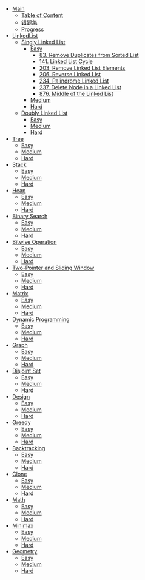 <!-- docs/_sidebar.md -->

* [Main](/)
  * [Table of Content](/TableOfContent.md)
  * [错题集](/review.md)
  * [Progress](/progress.md)
* [LinkedList]()
  * [Singly Linked List]()
    * [Easy]()
      * [83. Remove Duplicates from Sorted List](LinkedList/Singly%20Linked%20List/Easy/83.%20Remove%20Duplicates%20from%20Sorted%20List.md)
      * [141. Linked List Cycle](LinkedList/Singly%20Linked%20List/Easy/141.%20Linked%20List%20Cycle.md)
      * [203. Remove Linked List Elements](LinkedList/Singly%20Linked%20List/Easy/203.%20Remove%20Linked%20List%20Elements.md)
      * [206. Reverse Linked List](LinkedList/Singly%20Linked%20List/Easy/206.%20Reverse%20Linked%20List.md)
      * [234. Palindrome Linked List](LinkedList/Singly%20Linked%20List/Easy/234.%20Palindrome%20Linked%20List.md)
      * [237. Delete Node in a Linked List](LinkedList/Singly%20Linked%20List/Easy/237.%20Delete%20Node%20in%20a%20Linked%20List.md)
      * [876. Middle of the Linked List](LinkedList/Singly%20Linked%20List/Easy/876.%20Middle%20of%20the%20Linked%20List.md)
    * [Medium]()
    * [Hard]()
  * [Doubly Linked List]()
    * [Easy]()
    * [Medium]()
    * [Hard]()
* [Tree]()
  * [Easy]()
  * [Medium]()
  * [Hard]()
* [Stack]()
  * [Easy]()
  * [Medium]()
  * [Hard]()
* [Heap]()
  * [Easy]()
  * [Medium]()
  * [Hard]()
* [Binary Search]()
  * [Easy]()
  * [Medium]()
  * [Hard]()
* [Bitwise Operation]()
  * [Easy]()
  * [Medium]()
  * [Hard]()
* [Two-Pointer and Sliding Window]()
  * [Easy]()
  * [Medium]()
  * [Hard]()
* [Matrix]()
  * [Easy]()
  * [Medium]()
  * [Hard]()
* [Dynamic Programming]()
  * [Easy]()
  * [Medium]()
  * [Hard]()
* [Graph]()
  * [Easy]()
  * [Medium]()
  * [Hard]()
* [Disjoint Set]()
  * [Easy]()
  * [Medium]()
  * [Hard]()
* [Design]()
  * [Easy]()
  * [Medium]()
  * [Hard]()
* [Greedy]()
  * [Easy]()
  * [Medium]()
  * [Hard]()
* [Backtracking]()
  * [Easy]()
  * [Medium]()
  * [Hard]()
* [Clone]()
  * [Easy]()
  * [Medium]()
  * [Hard]()
* [Math]()
  * [Easy]()
  * [Medium]()
  * [Hard]()
* [Minimax]()
  * [Easy]()
  * [Medium]()
  * [Hard]()
* [Geometry]()
  * [Easy]()
  * [Medium]()
  * [Hard]()
